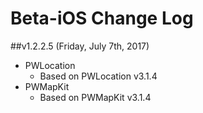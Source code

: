 # Beta-iOS Change Log

##v1.2.2.5 (Friday, July 7th, 2017)

* PWLocation
	* Based on PWLocation v3.1.4
* PWMapKit
	* Based on PWMapKit v3.1.4
